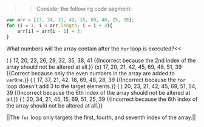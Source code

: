 >>Consider the following code segment:

```js
var arr = [17, 34, 21, 42, 15, 69, 48, 25, 39];
for (i = 1; i < arr.length; i = i + 3){
    arr[i] = arr[i - 1] + 3;
}
```

What numbers will the array contain after the `for` loop is executed?<<

( ) 17, 20, 23, 26, 29, 32, 35, 38, 41 {{Incorrect because the 2nd index of the array should not be altered at all.}}
(x) 17, 20, 21, 42, 45, 69, 48, 51, 39 {{Correct because only the even numbers in the array are added to `varOne`.}}
( ) 17, 37, 21, 42, 18, 69, 48, 28, 39 {{Incorrect because the `for` loop doesn't add 3 to the target elements.}}
( ) 20, 23, 21, 42, 45, 69, 51, 54, 39 {{Incorrect because the 6th index of the array should not be altered at all.}}
( ) 20, 34, 21, 45, 15, 69, 51, 25, 39 {{Incorrect because the 6th index of the array should not be altered at all.}}

||The `for` loop only targets the first, fourth, and seventh index of the array.||